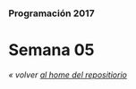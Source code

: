 ### Programación 2017
# Semana 05


*« volver [al home del repositiorio](https://github.com/Franzel/UDD_Programacion_2017_1sem)*
